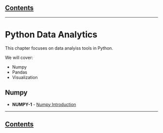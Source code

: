 <link rel='stylesheet' href='../assets/css/main.css'/>

## [Contents](../contents.md)
---

# Python Data Analytics

This chapter focuses on data analyiss tools in Python.

We will cover:

* Numpy
* Pandas
* Visualization


## Numpy

* **NUMPY-1** - [Numpy Introduction](1-numpy.md)


---

## [Contents](../contents.md)
